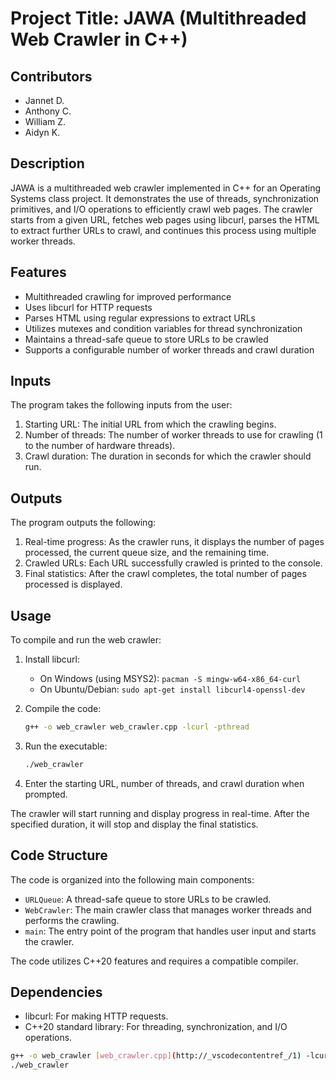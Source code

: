 # Project Title: JAWA (Multithreaded Web Crawler in C++)

## Contributors
- Jannet D.
- Anthony C.
- William Z.
- Aidyn K.

## Description
JAWA is a multithreaded web crawler implemented in C++ for an Operating Systems class project. It demonstrates the use of threads, synchronization primitives, and I/O operations to efficiently crawl web pages. The crawler starts from a given URL, fetches web pages using libcurl, parses the HTML to extract further URLs to crawl, and continues this process using multiple worker threads.

## Features
- Multithreaded crawling for improved performance
- Uses libcurl for HTTP requests
- Parses HTML using regular expressions to extract URLs
- Utilizes mutexes and condition variables for thread synchronization
- Maintains a thread-safe queue to store URLs to be crawled
- Supports a configurable number of worker threads and crawl duration

## Inputs
The program takes the following inputs from the user:
1. Starting URL: The initial URL from which the crawling begins.
2. Number of threads: The number of worker threads to use for crawling (1 to the number of hardware threads).
3. Crawl duration: The duration in seconds for which the crawler should run.

## Outputs
The program outputs the following:
1. Real-time progress: As the crawler runs, it displays the number of pages processed, the current queue size, and the remaining time.
2. Crawled URLs: Each URL successfully crawled is printed to the console.
3. Final statistics: After the crawl completes, the total number of pages processed is displayed.

## Usage
To compile and run the web crawler:

1. Install libcurl:
   - On Windows (using MSYS2): `pacman -S mingw-w64-x86_64-curl`
   - On Ubuntu/Debian: `sudo apt-get install libcurl4-openssl-dev`

2. Compile the code:
   ```sh
   g++ -o web_crawler web_crawler.cpp -lcurl -pthread
   ```

3. Run the executable:
   ```sh
   ./web_crawler
   ```

4. Enter the starting URL, number of threads, and crawl duration when prompted.

The crawler will start running and display progress in real-time. After the specified duration, it will stop and display the final statistics.

## Code Structure
The code is organized into the following main components:
- `URLQueue`: A thread-safe queue to store URLs to be crawled.
- `WebCrawler`: The main crawler class that manages worker threads and performs the crawling.
- `main`: The entry point of the program that handles user input and starts the crawler.

The code utilizes C++20 features and requires a compatible compiler.

## Dependencies
- libcurl: For making HTTP requests.
- C++20 standard library: For threading, synchronization, and I/O operations.

```sh
g++ -o web_crawler [web_crawler.cpp](http://_vscodecontentref_/1) -lcurl -pthread
./web_crawler